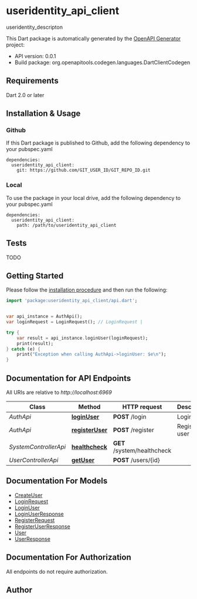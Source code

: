 # useridentity_api_client
useridentity_descripton

This Dart package is automatically generated by the [OpenAPI Generator](https://openapi-generator.tech) project:

- API version: 0.0.1
- Build package: org.openapitools.codegen.languages.DartClientCodegen

## Requirements

Dart 2.0 or later

## Installation & Usage

### Github
If this Dart package is published to Github, add the following dependency to your pubspec.yaml
```
dependencies:
  useridentity_api_client:
    git: https://github.com/GIT_USER_ID/GIT_REPO_ID.git
```

### Local
To use the package in your local drive, add the following dependency to your pubspec.yaml
```
dependencies:
  useridentity_api_client:
    path: /path/to/useridentity_api_client
```

## Tests

TODO

## Getting Started

Please follow the [installation procedure](#installation--usage) and then run the following:

```dart
import 'package:useridentity_api_client/api.dart';


var api_instance = AuthApi();
var loginRequest = LoginRequest(); // LoginRequest | 

try {
    var result = api_instance.loginUser(loginRequest);
    print(result);
} catch (e) {
    print("Exception when calling AuthApi->loginUser: $e\n");
}

```

## Documentation for API Endpoints

All URIs are relative to *http://localhost:6969*

Class | Method | HTTP request | Description
------------ | ------------- | ------------- | -------------
*AuthApi* | [**loginUser**](doc//AuthApi.md#loginuser) | **POST** /login | Login user
*AuthApi* | [**registerUser**](doc//AuthApi.md#registeruser) | **POST** /register | Register user
*SystemControllerApi* | [**healthcheck**](doc//SystemControllerApi.md#healthcheck) | **GET** /system/healthcheck | 
*UserControllerApi* | [**getUser**](doc//UserControllerApi.md#getuser) | **POST** /users/{id} | 


## Documentation For Models

 - [CreateUser](doc//CreateUser.md)
 - [LoginRequest](doc//LoginRequest.md)
 - [LoginUser](doc//LoginUser.md)
 - [LoginUserResponse](doc//LoginUserResponse.md)
 - [RegisterRequest](doc//RegisterRequest.md)
 - [RegisterUserResponse](doc//RegisterUserResponse.md)
 - [User](doc//User.md)
 - [UserResponse](doc//UserResponse.md)


## Documentation For Authorization

 All endpoints do not require authorization.


## Author




